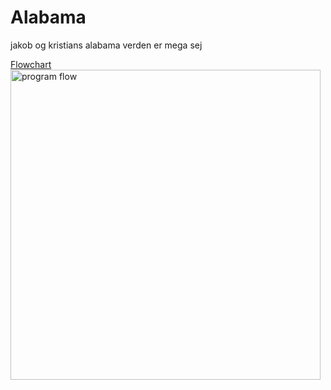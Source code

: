 # Alabama
jakob og kristians alabama verden er mega sej

[Flowchart](https://github.com/Alabamamanden/Alabama/blob/main/Billeder/program%20flow.png)
<img width="496" alt="program flow" src="https://user-images.githubusercontent.com/113904818/199482578-dc07976e-7846-4616-b4eb-582bd87d9aa9.png">
